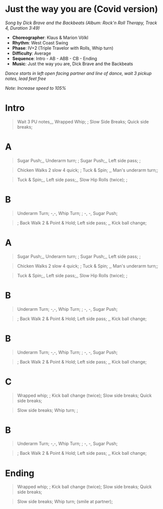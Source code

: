 # Just the way you are (Covid version)
*Song by Dick Brave and the Backbeats (Album: Rock'n Roll Therapy, Track 4, Duration 3:49)*

* **Choreographer**: Klaus & Marion Völkl
* **Rhythm**: West Coast Swing
* **Phase**: IV+2 (Triple Travelor with Rolls, Whip turn)
* **Difficulty**: Average
* **Sequence**: Intro - AB - ABB - CB - Ending
* **Music**: Just the way you are, Dick Brave and the Backbeats


*Dance starts in left open facing partner and line of dance, wait 3 pickup notes, lead feet free*


*Note: Increase speed to 105%*


# Intro

> Wait 3 PU notes,,, Wrapped Whip; ; Slow Side Breaks; Quick side breaks;

# A

> Sugar Push;,, Underarm turn; ; Sugar Push;,, Left side pass; ;

> Chicken Walks 2 slow 4 quick; ; Tuck & Spin; ,, Man's underarm turn;;

> Tuck & Spin;,, Left side pass;,, Slow Hip Rolls (twice); ;

# B

> Underarm Turn; -,-, Whip Turn; ; -, -, Sugar Push;

> ; Back Walk 2 & Point & Hold; Left side pass; ,, Kick ball change;

# A

> Sugar Push;,, Underarm turn; ; Sugar Push;,, Left side pass; ;

> Chicken Walks 2 slow 4 quick; ; Tuck & Spin; ,, Man's underarm turn;;

> Tuck & Spin;,, Left side pass;,, Slow Hip Rolls (twice); ;

# B

> Underarm Turn; -,-, Whip Turn; ; -, -, Sugar Push;

> ; Back Walk 2 & Point & Hold; Left side pass; ,, Kick ball change;


# B

> Underarm Turn; -,-, Whip Turn; ; -, -, Sugar Push;

> ; Back Walk 2 & Point & Hold; Left side pass; ,, Kick ball change;



# C

> Wrapped whip; ; Kick ball change (twice); Slow side breaks; Quick side breaks;

> Slow side breaks; Whip turn; ;

# B

> Underarm Turn; -,-, Whip Turn; ; -, -, Sugar Push;

> ; Back Walk 2 & Point & Hold; Left side pass; ,, Kick ball change;


# Ending

> Wrapped whip; ; Kick ball change (twice); Slow side breaks; Quick side breaks;

> Slow side breaks; Whip turn; (smile at partner);
